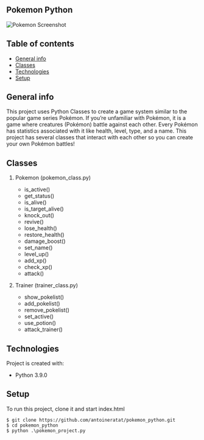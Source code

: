 ## Pokemon Python

![Pokemon Screenshot](https://github.com/antoineratat/github_docs/blob/main/pokemon_python/screenshot_1.png?raw=true)

## Table of contents

-   [General info](#general-info)
-   [Classes](#classes)
-   [Technologies](#technologies)
-   [Setup](#setup)

## General info

This project uses Python Classes to create a game system similar to the popular game series Pokémon. If you’re unfamiliar with Pokémon, it is a game where creatures (Pokémon) battle against each other. Every Pokémon has statistics associated with it like health, level, type, and a name. This project has several classes that interact with each other so you can create your own Pokémon battles!

## Classes

1.  Pokemon (pokemon_class.py)

    -   is_active()
    -   get_status()
    -   is_alive()
    -   is_target_alive()
    -   knock_out()
    -   revive()
    -   lose_health()
    -   restore_health()
    -   damage_boost()
    -   set_name()
    -   level_up()
    -   add_xp()
    -   check_xp()
    -   attack()

2.  Trainer (trainer_class.py)

    -   show_pokelist()
    -   add_pokelist()
    -   remove_pokelist()
    -   set_active()
    -   use_potion()
    -   attack_trainer()

## Technologies

Project is created with:

-   Python 3.9.0

## Setup

To run this project, clone it and start index.html

```
$ git clone https://github.com/antoineratat/pokemon_python.git
$ cd pokemon_python
$ python .\pokemon_project.py
```
